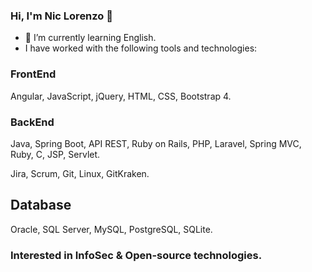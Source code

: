 ### Hi, I'm Nic Lorenzo 👋 

<!-- ### Hobbie
  Read, Draw, play the guitar. -->
- 🌱 I’m currently learning English.
- I have worked with the following tools and technologies:
<!-- ### Skills -->
 ### FrontEnd 
  Angular, JavaScript, jQuery, HTML, CSS, Bootstrap 4. 
  ### BackEnd 
  Java, Spring Boot, API REST, Ruby on Rails, PHP, Laravel, Spring MVC, Ruby, C, JSP, Servlet.
  
<!--## Tools -->
  Jira, Scrum, Git, Linux, GitKraken.
## Database 
Oracle, SQL Server, MySQL, PostgreSQL, SQLite.
### Interested in InfoSec & Open-source technologies.
  
<!--
**r0nidev/r0nidev** is a ✨ _special_ ✨ repository because its `README.md` (this file) appears on your GitHub profile.

Here are some ideas to get you started:

- 🔭 I’m currently working on ...
- 🌱 I’m currently learning ...
- 👯 I’m looking to collaborate on ...
- 🤔 I’m looking for help with ...
- 💬 Ask me about ...
- 📫 How to reach me: ...
- 😄 Pronouns: ...
- ⚡ Fun fact: ...
-->
